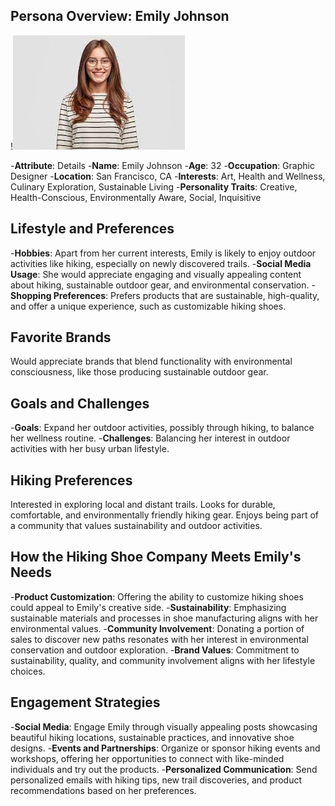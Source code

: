 ## Persona Overview: Emily Johnson

!![Example Image](../images/emilyperson.jpg)


-**Attribute**: Details
-**Name**: Emily Johnson
-**Age**: 32
-**Occupation**: Graphic Designer
-**Location**: San Francisco, CA
-**Interests**: Art, Health and Wellness, Culinary Exploration, Sustainable Living
-**Personality Traits**: Creative, Health-Conscious, Environmentally Aware, Social, Inquisitive

## Lifestyle and Preferences

-**Hobbies**: Apart from her current interests, Emily is likely to enjoy outdoor activities like hiking, especially on newly discovered trails.
-**Social Media Usage**: She would appreciate engaging and visually appealing content about hiking, sustainable outdoor gear, and environmental conservation.
-**Shopping Preferences**: Prefers products that are sustainable, high-quality, and offer a unique experience, such as customizable hiking shoes.

## Favorite Brands

Would appreciate brands that blend functionality with environmental consciousness, like those producing sustainable outdoor gear.

## Goals and Challenges

-**Goals**: Expand her outdoor activities, possibly through hiking, to balance her wellness routine.
-**Challenges**: Balancing her interest in outdoor activities with her busy urban lifestyle.

## Hiking Preferences

Interested in exploring local and distant trails.
Looks for durable, comfortable, and environmentally friendly hiking gear.
Enjoys being part of a community that values sustainability and outdoor activities.

## How the Hiking Shoe Company Meets Emily's Needs

-**Product Customization**: Offering the ability to customize hiking shoes could appeal to Emily's creative side.
-**Sustainability**: Emphasizing sustainable materials and processes in shoe manufacturing aligns with her environmental values.
-**Community Involvement**: Donating a portion of sales to discover new paths resonates with her interest in environmental conservation and outdoor exploration.
-**Brand Values**: Commitment to sustainability, quality, and community involvement aligns with her lifestyle choices.

## Engagement Strategies

-**Social Media**: Engage Emily through visually appealing posts showcasing beautiful hiking locations, sustainable practices, and innovative shoe designs.
-**Events and Partnerships**: Organize or sponsor hiking events and workshops, offering her opportunities to connect with like-minded individuals and try out the products.
-**Personalized Communication**: Send personalized emails with hiking tips, new trail discoveries, and product recommendations based on her preferences.